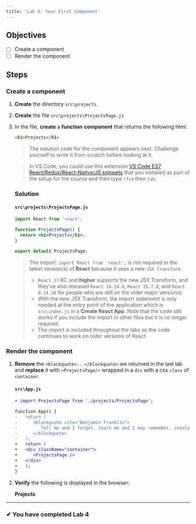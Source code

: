 ```yaml
---
title: 'Lab 4: Your First Component'
---
```


## Objectives

- [ ] Create a component
- [ ] Render the component

## Steps

### Create a component

1. **Create** the directory `src\projects`.
2. **Create** the file `src\projects\ProjectsPage.js`
3. In the file, **create** a **function** **component** that returns the following html:

   ```html
   <h1>Projects</h1>
   ```

   > The solution code for the component appears next. Challenge yourself to write it from scratch before looking at it.

   > In VS Code, you could use this extension [VS Code ES7 React/Redux/React-Native/JS snippets](https://marketplace.visualstudio.com/items?itemName=dsznajder.es7-react-js-snippets) that you installed as part of the setup for the course and then type `rfce` then `tab`.

   ### Solution

   #### `src\projects\ProjectsPage.js`

   ```jsx
   import React from 'react';

   function ProjectsPage() {
     return <h1>Projects</h1>;
   }

   export default ProjectsPage;
   ```

   > The import: `import React from 'react';` is not required in the latest version(s) of **React** because it uses a new `JSX Transform`.
   >
   > - `React 17` RC and **higher** supports the new JSX Transform, and they’ve also released `React 16.14.0`, `React 15.7.0`, and `React 0.14.10` for people who are still on the older major versions).
   > - With the new JSX Transform, the import statement is only needed at the entry point of the application which is `src\index.js` in a **Create React App**. Note that the code still works if you include the import in other files but it is no longer required.
   > - The import is included throughout the labs so the code continues to work on older versions of React

### Render the component

1. **Remove** the `<blockquote>...</blockquote>` we returned in the last lab and **replace** it with `<ProjectsPage/>` wrapped in a `div` with a css `class` of `container`.

   #### `src\App.js`

   ```diff
   + import ProjectsPage from './projects/ProjectsPage';

   function App() {
   -   return (
   -      <blockquote cite="Benjamin Franklin">
   -         Tell me and I forget, teach me and I may remember, involve me and I learn.
   -      </blockquote>
   -   );
   +   return (
   +   <div className="container">
   +      <ProjectsPage />
   +   </div>
   +   );
   }
   ```

2. **Verify** the following is displayed in the browser:

   **Projects**

---

### &#10004; You have completed Lab 4
